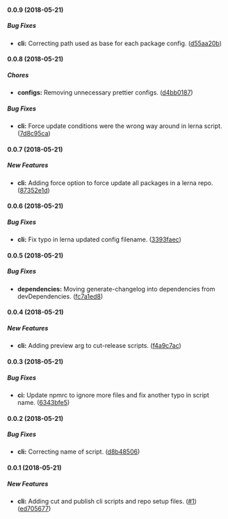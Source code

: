 #### 0.0.9 (2018-05-21)

##### Bug Fixes

* **cli:**  Correcting path used as base for each package config. ([d55aa20b](https://github.com/dylanaubrey/component-library/commit/d55aa20b91ed066302028d8efea4536052065623))

#### 0.0.8 (2018-05-21)

##### Chores

* **configs:**  Removing unnecessary prettier configs. ([d4bb0187](https://github.com/dylanaubrey/component-library/commit/d4bb0187100555a08a02fe05b39efc740c8cb524))

##### Bug Fixes

* **cli:**  Force update conditions were the wrong way around in lerna script. ([7d8c95ca](https://github.com/dylanaubrey/component-library/commit/7d8c95ca1f9610b8351881caf1c78a29786f760d))

#### 0.0.7 (2018-05-21)

##### New Features

* **cli:**  Adding force option to force update all packages in a lerna repo. ([87352e1d](https://github.com/dylanaubrey/component-library/commit/87352e1dd35367479c4873366474c5f97a26295f))

#### 0.0.6 (2018-05-21)

##### Bug Fixes

* **cli:**  Fix typo in lerna updated config filename. ([3393faec](https://github.com/dylanaubrey/component-library/commit/3393faecb83d1c8b16fa49668a1bde97cbb45df0))

#### 0.0.5 (2018-05-21)

##### Bug Fixes

* **dependencies:**  Moving generate-changelog into dependencies from devDependencies. ([fc7a1ed8](https://github.com/dylanaubrey/component-library/commit/fc7a1ed8842f1e6892fba15caf5c4a98927bc71a))

#### 0.0.4 (2018-05-21)

##### New Features

* **cli:**  Adding preview arg to cut-release scripts. ([f4a9c7ac](https://github.com/dylanaubrey/component-library/commit/f4a9c7acfbc528b294dd5871c4667dd866b9fcb0))

#### 0.0.3 (2018-05-21)

##### Bug Fixes

* **ci:**  Update npmrc to ignore more files and fix another typo in script name. ([6343bfe5](https://github.com/dylanaubrey/component-library/commit/6343bfe52dabcc6c967e2016acda7534eae8c7b2))

#### 0.0.2 (2018-05-21)

##### Bug Fixes

* **cli:**  Correcting name of script. ([d8b48506](https://github.com/dylanaubrey/component-library/commit/d8b48506f11801d0ec5d383d0e3e63771c20c0e5))

#### 0.0.1 (2018-05-21)

##### New Features

* **cli:**  Adding cut and publish cli scripts and repo setup files. ([#1](https://github.com/dylanaubrey/component-library/pull/1)) ([ed705677](https://github.com/dylanaubrey/component-library/commit/ed7056770e932df12567bc218c84f1039e68cf78))


